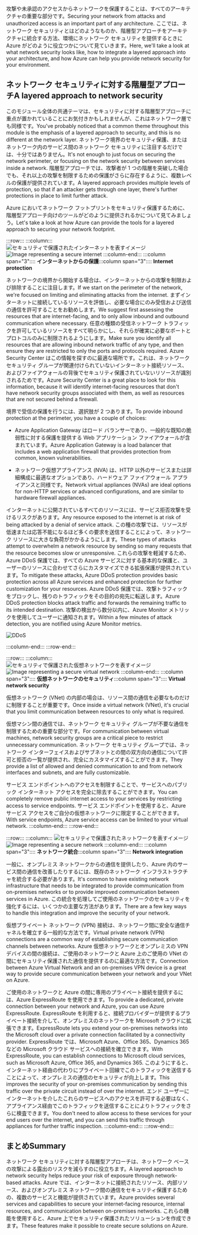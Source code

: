<span data-ttu-id="97233-101">攻撃や未承認のアクセスからネットワークを保護することは、すべてのアーキテクチャの重要な部分です。</span><span class="sxs-lookup"><span data-stu-id="97233-101">Securing your network from attacks and unauthorized access is an important part of any architecture.</span></span> <span data-ttu-id="97233-102">ここでは、ネットワーク セキュリティとはどのようなものか、階層型アプローチをアーキテクチャに統合する方法、環境にネットワーク セキュリティを提供するときに Azure がどのように役立つかについて見ていきます。</span><span class="sxs-lookup"><span data-stu-id="97233-102">Here, we'll take a look at what network security looks like, how to integrate a layered approach into your architecture, and how Azure can help you provide network security for your environment.</span></span>

## <a name="a-layered-approach-to-network-security"></a><span data-ttu-id="97233-103">ネットワーク セキュリティに対する階層型アプローチ</span><span class="sxs-lookup"><span data-stu-id="97233-103">A layered approach to network security</span></span>

<span data-ttu-id="97233-104">このモジュール全体の共通テーマは、セキュリティに対する階層型アプローチに重点が置かれていることにお気付きかもしれませんが、これはネットワーク層でも同様です。</span><span class="sxs-lookup"><span data-stu-id="97233-104">You've probably noticed that a common theme throughout this module is the emphasis of a layered approach to security, and this is no different at the network layer.</span></span> <span data-ttu-id="97233-105">ネットワーク境界のセキュリティ保護、またはネットワーク内のサービス間のネットワーク セキュリティに注目するだけでは、十分ではありません。</span><span class="sxs-lookup"><span data-stu-id="97233-105">It's not enough to just focus on securing the network perimeter, or focusing on the network security between services inside a network.</span></span> <span data-ttu-id="97233-106">階層型アプローチでは、攻撃者が 1 つの階層を突破した場合でも、それ以上の攻撃を制限するための保護がさらに存在するように、複数レベルの保護が提供されています。</span><span class="sxs-lookup"><span data-stu-id="97233-106">A layered approach provides multiple levels of protection, so that if an attacker gets through one layer, there's further protections in place to limit further attack.</span></span>

<span data-ttu-id="97233-107">Azure においてネットワーク フットプリントをセキュリティ保護するために、階層型アプローチ向けのツールがどのように提供されるかについて見てみましょう。</span><span class="sxs-lookup"><span data-stu-id="97233-107">Let's take a look at how Azure can provide the tools for a layered approach to securing your network footprint.</span></span>

:::row:::
  :::column:::
    <span data-ttu-id="97233-108">![セキュリティで保護されたインターネットを表すイメージ](../media/5-internet-protection.png)</span><span class="sxs-lookup"><span data-stu-id="97233-108">![Image representing a secure internet](../media/5-internet-protection.png)</span></span>
  :::column-end:::
    <span data-ttu-id="97233-109">:::column span="3":::: **インターネットからの保護**</span><span class="sxs-lookup"><span data-stu-id="97233-109">:::column span="3":::: **Internet protection**</span></span>

<span data-ttu-id="97233-110">ネットワークの境界から開始する場合は、インターネットからの攻撃を制限および排除することに注目します。</span><span class="sxs-lookup"><span data-stu-id="97233-110">If we start on the perimeter of the network, we're focused on limiting and eliminating attacks from the internet.</span></span> <span data-ttu-id="97233-111">まずインターネットに接続しているリソースを評価し、必要な場合にのみ受信および送信の通信を許可することをお勧めします。</span><span class="sxs-lookup"><span data-stu-id="97233-111">We suggest first assessing the resources that are internet-facing, and to only allow inbound and outbound communication where necessary.</span></span> <span data-ttu-id="97233-112">任意の種類の受信ネットワーク トラフィックを許可しているリソースをすべて明らかにし、それらが確実に必要なポートとプロトコルのみに制限されるようにします。</span><span class="sxs-lookup"><span data-stu-id="97233-112">Make sure you identify all resources that are allowing inbound network traffic of any type, and then ensure they are restricted to only the ports and protocols required.</span></span> <span data-ttu-id="97233-113">Azure Security Center はこの情報を探すのに最適な場所です。これは、ネットワーク セキュリティ グループが関連付けられていないインターネット接続リソース、およびファイアウォールの背後でセキュリティ保護されていないリソースが識別されるためです。</span><span class="sxs-lookup"><span data-stu-id="97233-113">Azure Security Center is a great place to look for this information, because it will identify internet-facing resources that don't have network security groups associated with them, as well as resources that are not secured behind a firewall.</span></span>

<span data-ttu-id="97233-114">境界で受信の保護を行うには、選択肢が 2 つあります。</span><span class="sxs-lookup"><span data-stu-id="97233-114">To provide inbound protection at the perimeter, you have a couple of choices:</span></span>

* <span data-ttu-id="97233-115">Azure Application Gateway はロード バランサーであり、一般的な既知の脆弱性に対する保護を提供する Web アプリケーション ファイアウォールが含まれています。</span><span class="sxs-lookup"><span data-stu-id="97233-115">Azure Application Gateway is a load balancer that includes a web application firewall that provides protection from common, known vulnerabilities.</span></span>

* <span data-ttu-id="97233-116">ネットワーク仮想アプライアンス (NVA) は、HTTP 以外のサービスまたは詳細構成に最適なオプションであり、ハードウェア ファイアウォール アプライアンスと同様です。</span><span class="sxs-lookup"><span data-stu-id="97233-116">Network virtual appliances (NVAs) are ideal options for non-HTTP services or advanced configurations, and are similar to hardware firewall appliances.</span></span>

<span data-ttu-id="97233-117">インターネットに公開されているすべてのリソースには、サービス拒否攻撃を受けるリスクがあります。</span><span class="sxs-lookup"><span data-stu-id="97233-117">Any resource exposed to the internet is at risk of being attacked by a denial of service attack.</span></span> <span data-ttu-id="97233-118">この種の攻撃では、リソースが低速または応答不能になるほど多くの要求を送信することによって、ネットワーク リソースに大きな負荷がかかるようにします。</span><span class="sxs-lookup"><span data-stu-id="97233-118">These types of attacks attempt to overwhelm a network resource by sending so many requests that the resource becomes slow or unresponsive.</span></span> <span data-ttu-id="97233-119">これらの攻撃を軽減するため、Azure DDoS 保護では、すべての Azure サービスに対する基本的な保護と、ユーザーのリソースに合わせてさらにカスタマイズできる拡張保護が提供されています。</span><span class="sxs-lookup"><span data-stu-id="97233-119">To mitigate these attacks, Azure DDoS protection provides basic protection across all Azure services and enhanced protection for further customization for your resources.</span></span> <span data-ttu-id="97233-120">Azure DDoS 保護では、攻撃トラフィックをブロックし、残りのトラフィックをその目的の宛先に転送します。</span><span class="sxs-lookup"><span data-stu-id="97233-120">Azure DDoS protection blocks attack traffic and forwards the remaining traffic to its intended destination.</span></span> <span data-ttu-id="97233-121">攻撃の検出から数分以内に、Azure Monitor メトリックを使用してユーザーに通知されます。</span><span class="sxs-lookup"><span data-stu-id="97233-121">Within a few minutes of attack detection, you are notified using Azure Monitor metrics.</span></span>

![DDoS](../media/ddos.png)

 :::column-end:::
:::row-end:::

:::row:::
  :::column:::
    <span data-ttu-id="97233-123">![セキュリティで保護された仮想ネットワークを表すイメージ](../media/5-vnet-security.png)</span><span class="sxs-lookup"><span data-stu-id="97233-123">![Image representing a secure virtual network](../media/5-vnet-security.png)</span></span>
  :::column-end:::
    <span data-ttu-id="97233-124">:::column span="3":::: **仮想ネットワークのセキュリティ**</span><span class="sxs-lookup"><span data-stu-id="97233-124">:::column span="3":::: **Virtual network security**</span></span>

<span data-ttu-id="97233-125">仮想ネットワーク (VNet) の内部の場合は、リソース間の通信を必要なものだけに制限することが重要です。</span><span class="sxs-lookup"><span data-stu-id="97233-125">Once inside a virtual network (VNet), it's crucial that you limit communication between resources to only what is required.</span></span>

<span data-ttu-id="97233-126">仮想マシン間の通信では、ネットワーク セキュリティ グループが不要な通信を制限するための重要な部分です。</span><span class="sxs-lookup"><span data-stu-id="97233-126">For communication between virtual machines, network security groups are a critical piece to restrict unnecessary communication.</span></span> <span data-ttu-id="97233-127">ネットワーク セキュリティ グループでは、ネットワーク インターフェイスおよびサブネットとの間の双方向の通信について許可と拒否の一覧が提供され、完全にカスタマイズすることができます。</span><span class="sxs-lookup"><span data-stu-id="97233-127">They provide a list of allowed and denied communication to and from network interfaces and subnets, and are fully customizable.</span></span>

<span data-ttu-id="97233-128">サービス エンドポイントへのアクセスを制限することで、サービスへのパブリック インターネット アクセスを完全に除去することができます。</span><span class="sxs-lookup"><span data-stu-id="97233-128">You can completely remove public internet access to your services by restricting access to service endpoints.</span></span> <span data-ttu-id="97233-129">サービス エンドポイントを使用すると、Azure サービス アクセスをご自分の仮想ネットワークに限定することができます。</span><span class="sxs-lookup"><span data-stu-id="97233-129">With service endpoints, Azure service access can be limited to your virtual network.</span></span>
 :::column-end:::
:::row-end:::

:::row:::
  :::column:::
    <span data-ttu-id="97233-130">![セキュリティで保護されたネットワークを表すイメージ](../media/5-network-integration.png)</span><span class="sxs-lookup"><span data-stu-id="97233-130">![Image representing a secure network](../media/5-network-integration.png)</span></span>
  :::column-end:::
    <span data-ttu-id="97233-131">:::column span="3":::: **ネットワーク統合**</span><span class="sxs-lookup"><span data-stu-id="97233-131">:::column span="3":::: **Network integration**</span></span>

<span data-ttu-id="97233-132">一般に、オンプレミス ネットワークからの通信を提供したり、Azure 内のサービス間の通信を改善したりするには、既存のネットワーク インフラストラクチャを統合する必要があります。</span><span class="sxs-lookup"><span data-stu-id="97233-132">It's common to have existing network infrastructure that needs to be integrated to provide communication from on-premises networks or to provide improved communication between services in Azure.</span></span> <span data-ttu-id="97233-133">この統合を処理してご使用のネットワークのセキュリティを強化するには、いくつかの主要な方法があります。</span><span class="sxs-lookup"><span data-stu-id="97233-133">There are a few key ways to handle this integration and improve the security of your network.</span></span>

<span data-ttu-id="97233-134">仮想プライベート ネットワーク (VPN) 接続は、ネットワーク間に安全な通信チャネルを確立する一般的な方法です。</span><span class="sxs-lookup"><span data-stu-id="97233-134">Virtual private network (VPN) connections are a common way of establishing secure communication channels between networks.</span></span> <span data-ttu-id="97233-135">Azure 仮想ネットワークとオンプレミスの VPN デバイスの間の接続は、ご使用のネットワークと Azure 上のご使用の VNet の間にセキュリティ保護された通信を提供するのに最適な方法です。</span><span class="sxs-lookup"><span data-stu-id="97233-135">Connection between Azure Virtual Network and an on-premises VPN device is a great way to provide secure communication between your network and your VNet on Azure.</span></span>

<span data-ttu-id="97233-136">ご使用のネットワークと Azure の間に専用のプライベート接続を提供するには、Azure ExpressRoute を使用できます。</span><span class="sxs-lookup"><span data-stu-id="97233-136">To provide a dedicated, private connection between your network and Azure, you can use Azure ExpressRoute.</span></span> <span data-ttu-id="97233-137">ExpressRoute を利用すると、接続プロバイダーが提供するプライベート接続を介して、オンプレミスのネットワークを Microsoft クラウドに拡張できます。</span><span class="sxs-lookup"><span data-stu-id="97233-137">ExpressRoute lets you extend your on-premises networks into the Microsoft cloud over a private connection facilitated by a connectivity provider.</span></span> <span data-ttu-id="97233-138">ExpressRoute では、Microsoft Azure、Office 365、Dynamics 365 などの Microsoft クラウド サービスへの接続を確立できます。</span><span class="sxs-lookup"><span data-stu-id="97233-138">With ExpressRoute, you can establish connections to Microsoft cloud services, such as Microsoft Azure, Office 365, and Dynamics 365.</span></span> <span data-ttu-id="97233-139">このようにすると、インターネット経由の代わりにプライベート回線でこのトラフィックを送信することによって、オンプレミスの通信のセキュリティが向上します。</span><span class="sxs-lookup"><span data-stu-id="97233-139">This improves the security of your on-premises communication by sending this traffic over the private circuit instead of over the internet.</span></span> <span data-ttu-id="97233-140">エンド ユーザーにインターネットを介したこれらのサービスへのアクセスを許可する必要はなく、アプライアンス経由でこのトラフィックを送信することによりトラフィックをさらに検査できます。</span><span class="sxs-lookup"><span data-stu-id="97233-140">You don't need to allow access to these services for your end users over the internet, and you can send this traffic through appliances for further traffic inspection.</span></span>
 :::column-end:::
:::row-end:::

## <a name="summary"></a><span data-ttu-id="97233-141">まとめ</span><span class="sxs-lookup"><span data-stu-id="97233-141">Summary</span></span>

<span data-ttu-id="97233-142">ネットワーク セキュリティに対する階層型アプローチは、ネットワーク ベースの攻撃による露出のリスクを減らすのに役立ちます。</span><span class="sxs-lookup"><span data-stu-id="97233-142">A layered approach to network security helps reduce your risk of exposure through network-based attacks.</span></span> <span data-ttu-id="97233-143">Azure では、インターネットに接続されたリソース、内部リソース、およびオンプレミス ネットワーク間の通信をセキュリティ保護するための、複数のサービスと機能が提供されています。</span><span class="sxs-lookup"><span data-stu-id="97233-143">Azure provides several services and capabilities to secure your internet-facing resource, internal resources, and communication between on-premises networks.</span></span> <span data-ttu-id="97233-144">これらの機能を使用すると、Azure 上でセキュリティ保護されたソリューションを作成できます。</span><span class="sxs-lookup"><span data-stu-id="97233-144">These features make it possible to create secure solutions on Azure.</span></span>